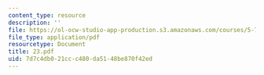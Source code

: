 ```yaml
---
content_type: resource
description: ''
file: https://ol-ocw-studio-app-production.s3.amazonaws.com/courses/5-74-introductory-quantum-mechanics-ii-spring-2004/7d7c4db021ccc480da5148be870f42ed_23.pdf
file_type: application/pdf
resourcetype: Document
title: 23.pdf
uid: 7d7c4db0-21cc-c480-da51-48be870f42ed
---
```

